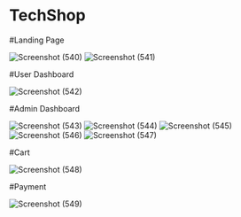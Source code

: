 # TechShop

#Landing Page

![Screenshot (540)](https://user-images.githubusercontent.com/64358255/186340952-9f6e281c-70b8-4119-bab5-412339c8a2c0.png)
![Screenshot (541)](https://user-images.githubusercontent.com/64358255/186340984-04fc6af0-f698-4fdd-9d8a-3eae97f4fe8a.png)

#User Dashboard

![Screenshot (542)](https://user-images.githubusercontent.com/64358255/186341053-a5399dfb-909d-4afd-a678-ae9b9476ea7a.png)

#Admin Dashboard

![Screenshot (543)](https://user-images.githubusercontent.com/64358255/186341130-f494685d-6edd-45c9-bf37-1f11b38d0691.png)
![Screenshot (544)](https://user!-images.githubusercontent.com/64358255/186341137-0c6348f9-6e5b-4d2f-b268-2f2f45fe8125.png)
![Screenshot (545)](https://user-images.githubusercontent.com/64358255/186341154-7ca2c368-68fa-4830-b87e-77f1ae71f842.png)
![Screenshot (546)](https://user-images.githubusercontent.com/64358255/186341160-55d0fcc9-5a3d-4391-b045-2c4fc4f552c4.png)
![Screenshot (547)](https://user-images.githubusercontent.com/64358255/186341181-223a9643-f1a0-44e4-a1d0-401ca140f852.png)

#Cart

![Screenshot (548)](https://user-images.githubusercontent.com/64358255/186341226-7c1bcd14-d7cf-401d-b617-c352d7ce2c5b.png)

#Payment

![Screenshot (549)](https://user-images.githubusercontent.com/64358255/186341248-2bb4e4f7-0db5-4214-b181-73eb4a15b40d.png)
